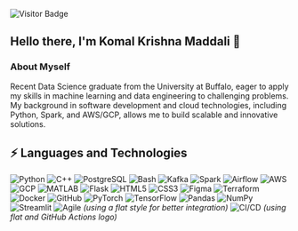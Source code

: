 ![Visitor Badge](https://visitor-badge.laobi.icu/badge?page_id=MK9ei82.KomalKrishnaM)
## Hello there, I'm Komal Krishna Maddali 👋

### About Myself
Recent Data Science graduate from the University at Buffalo, eager to apply my skills in machine learning and data engineering to challenging problems.  My background in software development and cloud technologies, including Python, Spark, and AWS/GCP, allows me to build scalable and innovative solutions.

## ⚡ Languages and Technologies
![Python](https://img.shields.io/badge/Python-3776AB?logo=python&logoColor=white)
![C++](https://img.shields.io/badge/C%2B%2B-00599C?logo=c%2B%2B&logoColor=white)
![PostgreSQL](https://img.shields.io/badge/PostgreSQL-336791?logo=postgresql&logoColor=white)
![Bash](https://img.shields.io/badge/Bash-4EAA25?logo=gnu-bash&logoColor=white)
![Kafka](https://img.shields.io/badge/Apache_Kafka-000?logo=apache-kafka&logoColor=white)
![Spark](https://img.shields.io/badge/Apache_Spark-E35A2F?logo=apache-spark&logoColor=white)
![Airflow](https://img.shields.io/badge/Apache_Airflow-122A4A?logo=apache-airflow&logoColor=white)
![AWS](https://img.shields.io/badge/Amazon_AWS-232F3E?logo=amazon-aws&logoColor=white)
![GCP](https://img.shields.io/badge/Google_Cloud-4285F4?logo=google-cloud&logoColor=white)
![MATLAB](https://img.shields.io/badge/MATLAB-0076A8?logo=matlab&logoColor=white)
![Flask](https://img.shields.io/badge/Flask-000000?logo=flask&logoColor=white)
![HTML5](https://img.shields.io/badge/HTML5-E34F26?logo=html5&logoColor=white)
![CSS3](https://img.shields.io/badge/CSS3-1572B6?logo=css3&logoColor=white)
![Figma](https://img.shields.io/badge/Figma-F24E1E?logo=figma&logoColor=white)
![Terraform](https://img.shields.io/badge/Terraform-623CE4?logo=terraform&logoColor=white)
![Docker](https://img.shields.io/badge/Docker-2496ED?logo=docker&logoColor=white)
![GitHub](https://img.shields.io/badge/GitHub-181717?logo=github&logoColor=white)
![PyTorch](https://img.shields.io/badge/PyTorch-%23EE4C2C.svg?logo=PyTorch&logoColor=white)
![TensorFlow](https://img.shields.io/badge/TensorFlow-%23FF6F00.svg?logo=TensorFlow&logoColor=white)
![Pandas](https://img.shields.io/badge/pandas-%23150458.svg?logo=pandas&logoColor=white)
![NumPy](https://img.shields.io/badge/numpy-%23013243.svg?logo=numpy&logoColor=white)
![Streamlit](https://img.shields.io/badge/Streamlit-FF4B4B?logo=streamlit&logoColor=white)
![Agile](https://img.shields.io/badge/Agile-79A53C?style=flat&logo=agile&logoColor=white)  *(using a flat style for better integration)*
![CI/CD](https://img.shields.io/badge/CI%2FCD-007ACC?style=flat&logo=github-actions&logoColor=white) *(using flat and GitHub Actions logo)*
